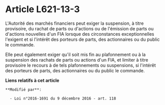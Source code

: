 # Article L621-13-3

L'Autorité des marchés financiers peut exiger la suspension, à titre provisoire, du rachat de parts ou d'actions ou de
l'émission de parts ou d'actions nouvelles d'un FIA lorsque des circonstances exceptionnelles l'exigent et si l'intérêt des
porteurs de parts, des actionnaires ou du public le commande.

Elle peut également exiger qu'il soit mis fin au plafonnement ou à la suspension des rachats de parts ou actions d'un FIA, et
limiter à titre provisoire le recours à de tels plafonnements ou suspensions, si l'intérêt des porteurs de parts, des
actionnaires ou du public le commande.

**Liens relatifs à cet article**

	**Modifié par**:

	  - Loi n°2016-1691 du 9 décembre 2016 - art. 118
